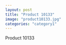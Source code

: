 ```yaml
---
layout: post
title: "Product 10133"
image: "product10133.jpg"
categories: "category1"
---
```

Product 10133
